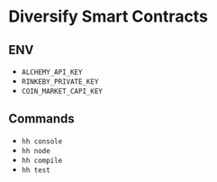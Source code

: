 # Diversify Smart Contracts

## ENV

- `ALCHEMY_API_KEY`
- `RINKEBY_PRIVATE_KEY`
- `COIN_MARKET_CAPI_KEY`

## Commands

- `hh console`
- `hh node`
- `hh compile`
- `hh test`
